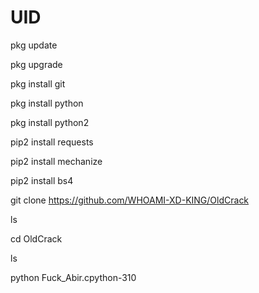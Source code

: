 
# UID

pkg update

pkg upgrade

pkg install git

pkg install python

pkg install python2

pip2 install requests

pip2 install mechanize

pip2 install bs4


git clone https://github.com/WHOAMI-XD-KING/OldCrack

ls

cd OldCrack

ls

python  Fuck_Abir.cpython-310





